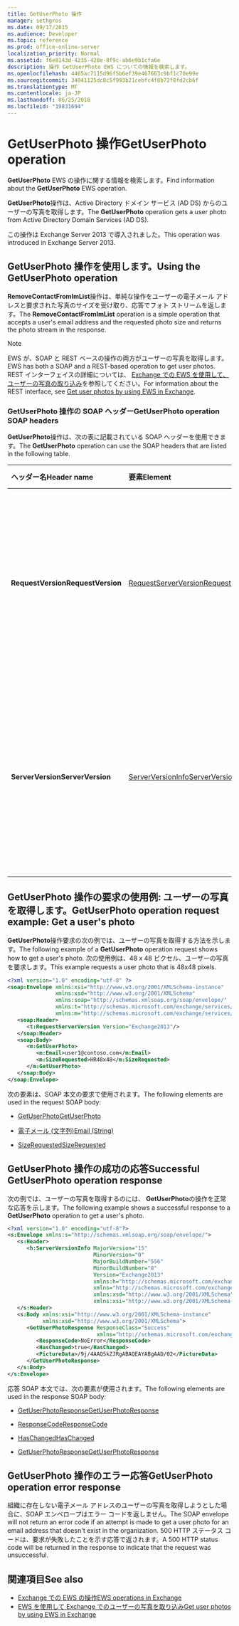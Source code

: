 ```yaml
---
title: GetUserPhoto 操作
manager: sethgros
ms.date: 09/17/2015
ms.audience: Developer
ms.topic: reference
ms.prod: office-online-server
localization_priority: Normal
ms.assetid: f6e8143d-4235-428e-8f9c-ab6e9b1cfa6e
description: 操作 GetUserPhoto EWS についての情報を検索します。
ms.openlocfilehash: 4465ac7115d96f5b6ef39e467663c9bf1c70e99e
ms.sourcegitcommit: 34041125dc8c5f993b21cebfc4f8b72f0fd2cb6f
ms.translationtype: MT
ms.contentlocale: ja-JP
ms.lasthandoff: 06/25/2018
ms.locfileid: "19831694"
---
```

# <a name="getuserphoto-operation"></a><span data-ttu-id="a520b-103">GetUserPhoto 操作</span><span class="sxs-lookup"><span data-stu-id="a520b-103">GetUserPhoto operation</span></span>

<span data-ttu-id="a520b-104">**GetUserPhoto** EWS の操作に関する情報を検索します。</span><span class="sxs-lookup"><span data-stu-id="a520b-104">Find information about the **GetUserPhoto** EWS operation.</span></span> 
  
<span data-ttu-id="a520b-105">**GetUserPhoto**操作は、Active Directory ドメイン サービス (AD DS) からのユーザーの写真を取得します。</span><span class="sxs-lookup"><span data-stu-id="a520b-105">The **GetUserPhoto** operation gets a user photo from Active Directory Domain Services (AD DS).</span></span> 
  
<span data-ttu-id="a520b-106">この操作は Exchange Server 2013 で導入されました。</span><span class="sxs-lookup"><span data-stu-id="a520b-106">This operation was introduced in Exchange Server 2013.</span></span>
  
## <a name="using-the-getuserphoto-operation"></a><span data-ttu-id="a520b-107">GetUserPhoto 操作を使用します。</span><span class="sxs-lookup"><span data-stu-id="a520b-107">Using the GetUserPhoto operation</span></span>

<span data-ttu-id="a520b-108">**RemoveContactFromImList**操作は、単純な操作をユーザーの電子メール アドレスと要求された写真のサイズを受け取り、応答でフォト ストリームを返します。</span><span class="sxs-lookup"><span data-stu-id="a520b-108">The **RemoveContactFromImList** operation is a simple operation that accepts a user's email address and the requested photo size and returns the photo stream in the response.</span></span> 
  
> [!NOTE]
> <span data-ttu-id="a520b-109">EWS が、SOAP と REST ベースの操作の両方がユーザーの写真を取得します。</span><span class="sxs-lookup"><span data-stu-id="a520b-109">EWS has both a SOAP and a REST-based operation to get user photos.</span></span> <span data-ttu-id="a520b-110">REST インターフェイスの詳細については、 [Exchange での EWS を使用して、ユーザーの写真の取り込み](http://msdn.microsoft.com/library/f86d1099-1f57-47dc-abf2-4d5ae4e900a9%28Office.15%29.aspx)を参照してください。</span><span class="sxs-lookup"><span data-stu-id="a520b-110">For information about the REST interface, see [Get user photos by using EWS in Exchange](http://msdn.microsoft.com/library/f86d1099-1f57-47dc-abf2-4d5ae4e900a9%28Office.15%29.aspx).</span></span> 
  
### <a name="getuserphoto-operation-soap-headers"></a><span data-ttu-id="a520b-111">GetUserPhoto 操作の SOAP ヘッダー</span><span class="sxs-lookup"><span data-stu-id="a520b-111">GetUserPhoto operation SOAP headers</span></span>

<span data-ttu-id="a520b-112">**GetUserPhoto**操作は、次の表に記載されている SOAP ヘッダーを使用できます。</span><span class="sxs-lookup"><span data-stu-id="a520b-112">The **GetUserPhoto** operation can use the SOAP headers that are listed in the following table.</span></span> 
  
|<span data-ttu-id="a520b-113">**ヘッダー名**</span><span class="sxs-lookup"><span data-stu-id="a520b-113">**Header name**</span></span>|<span data-ttu-id="a520b-114">**要素**</span><span class="sxs-lookup"><span data-stu-id="a520b-114">**Element**</span></span>|<span data-ttu-id="a520b-115">**説明**</span><span class="sxs-lookup"><span data-stu-id="a520b-115">**Description**</span></span>|
|:-----|:-----|:-----|
|<span data-ttu-id="a520b-116">**RequestVersion**</span><span class="sxs-lookup"><span data-stu-id="a520b-116">**RequestVersion**</span></span> <br/> |[<span data-ttu-id="a520b-117">RequestServerVersion</span><span class="sxs-lookup"><span data-stu-id="a520b-117">RequestServerVersion</span></span>](requestserverversion.md) <br/> |<span data-ttu-id="a520b-118">操作要求のスキーマのバージョンを識別します。</span><span class="sxs-lookup"><span data-stu-id="a520b-118">Identifies the schema version for the operation request.</span></span> <span data-ttu-id="a520b-119">このヘッダーは、要求に適用されます。</span><span class="sxs-lookup"><span data-stu-id="a520b-119">This header is applicable to a request.</span></span>  <br/> |
|<span data-ttu-id="a520b-120">**ServerVersion**</span><span class="sxs-lookup"><span data-stu-id="a520b-120">**ServerVersion**</span></span> <br/> |[<span data-ttu-id="a520b-121">ServerVersionInfo</span><span class="sxs-lookup"><span data-stu-id="a520b-121">ServerVersionInfo</span></span>](serverversioninfo.md) <br/> |<span data-ttu-id="a520b-122">要求に応答するサーバーのバージョンを識別します。</span><span class="sxs-lookup"><span data-stu-id="a520b-122">Identifies the version of the server that responded to the request.</span></span> <span data-ttu-id="a520b-123">このヘッダーは、応答に適用されます。</span><span class="sxs-lookup"><span data-stu-id="a520b-123">This header is applicable to a response.</span></span>  <br/> |
   
## <a name="getuserphoto-operation-request-example-get-a-users-photo"></a><span data-ttu-id="a520b-124">GetUserPhoto 操作の要求の使用例: ユーザーの写真を取得します。</span><span class="sxs-lookup"><span data-stu-id="a520b-124">GetUserPhoto operation request example: Get a user's photo</span></span>

<span data-ttu-id="a520b-125">**GetUserPhoto**操作要求の次の例では、ユーザーの写真を取得する方法を示します。</span><span class="sxs-lookup"><span data-stu-id="a520b-125">The following example of a **GetUserPhoto** operation request shows how to get a user's photo.</span></span> <span data-ttu-id="a520b-126">次の使用例は、48 x 48 ピクセル、ユーザーの写真を要求します。</span><span class="sxs-lookup"><span data-stu-id="a520b-126">This example requests a user photo that is 48x48 pixels.</span></span> 
  
```XML
<?xml version="1.0" encoding="utf-8" ?>
<soap:Envelope xmlns:xsi="http://www.w3.org/2001/XMLSchema-instance"
               xmlns:xsd="http://www.w3.org/2001/XMLSchema"
               xmlns:soap="http://schemas.xmlsoap.org/soap/envelope/"
               xmlns:t="http://schemas.microsoft.com/exchange/services/2006/types"
               xmlns:m="http://schemas.microsoft.com/exchange/services/2006/messages">
   <soap:Header>
      <t:RequestServerVersion Version="Exchange2013"/>
   </soap:Header>
   <soap:Body>
      <m:GetUserPhoto>
         <m:Email>user1@contoso.com</m:Email>
         <m:SizeRequested>HR48x48</m:SizeRequested>
      </m:GetUserPhoto>
   </soap:Body>
</soap:Envelope>
```

<span data-ttu-id="a520b-127">次の要素は、SOAP 本文の要求で使用されます。</span><span class="sxs-lookup"><span data-stu-id="a520b-127">The following elements are used in the request SOAP body:</span></span>
  
- [<span data-ttu-id="a520b-128">GetUserPhoto</span><span class="sxs-lookup"><span data-stu-id="a520b-128">GetUserPhoto</span></span>](getuserphoto.md)
    
- [<span data-ttu-id="a520b-129">電子メール (文字列)</span><span class="sxs-lookup"><span data-stu-id="a520b-129">Email (String)</span></span>](email-string.md)
    
- [<span data-ttu-id="a520b-130">SizeRequested</span><span class="sxs-lookup"><span data-stu-id="a520b-130">SizeRequested</span></span>](sizerequested.md)
    
## <a name="successful-getuserphoto-operation-response"></a><span data-ttu-id="a520b-131">GetUserPhoto 操作の成功の応答</span><span class="sxs-lookup"><span data-stu-id="a520b-131">Successful GetUserPhoto operation response</span></span>

<span data-ttu-id="a520b-132">次の例では、ユーザーの写真を取得するのには、 **GetUserPhoto**の操作を正常な応答を示します。</span><span class="sxs-lookup"><span data-stu-id="a520b-132">The following example shows a successful response to a **GetUserPhoto** operation to get a user's photo.</span></span> 
  
```XML
<?xml version="1.0" encoding="utf-8"?>
<s:Envelope xmlns:s="http://schemas.xmlsoap.org/soap/envelope/">
   <s:Header>
      <h:ServerVersionInfo MajorVersion="15" 
                           MinorVersion="0" 
                           MajorBuildNumber="556" 
                           MinorBuildNumber="8" 
                           Version="Exchange2013" 
                           xmlns:h="http://schemas.microsoft.com/exchange/services/2006/types" 
                           xmlns="http://schemas.microsoft.com/exchange/services/2006/types" 
                           xmlns:xsd="http://www.w3.org/2001/XMLSchema" 
                           xmlns:xsi="http://www.w3.org/2001/XMLSchema-instance"/>
   </s:Header>
   <s:Body xmlns:xsi="http://www.w3.org/2001/XMLSchema-instance" 
           xmlns:xsd="http://www.w3.org/2001/XMLSchema">
      <GetUserPhotoResponse ResponseClass="Success" 
                            xmlns="http://schemas.microsoft.com/exchange/services/2006/messages">
         <ResponseCode>NoError</ResponseCode>
         <HasChanged>true</HasChanged>
         <PictureData>/9j/4AAQSkZJRgABAQEAYABgAAD/02</PictureData>
      </GetUserPhotoResponse>
   </s:Body>
</s:Envelope>

```

<span data-ttu-id="a520b-133">応答 SOAP 本文では、次の要素が使用されます。</span><span class="sxs-lookup"><span data-stu-id="a520b-133">The following elements are used in the response SOAP body:</span></span>
  
- [<span data-ttu-id="a520b-134">GetUserPhotoResponse</span><span class="sxs-lookup"><span data-stu-id="a520b-134">GetUserPhotoResponse</span></span>](getuserphotoresponse.md)
    
- [<span data-ttu-id="a520b-135">ResponseCode</span><span class="sxs-lookup"><span data-stu-id="a520b-135">ResponseCode</span></span>](responsecode.md)
    
- [<span data-ttu-id="a520b-136">HasChanged</span><span class="sxs-lookup"><span data-stu-id="a520b-136">HasChanged</span></span>](haschanged.md)
    
- [<span data-ttu-id="a520b-137">GetUserPhotoResponse</span><span class="sxs-lookup"><span data-stu-id="a520b-137">GetUserPhotoResponse</span></span>](getuserphotoresponse.md)
    
## <a name="getuserphoto-operation-error-response"></a><span data-ttu-id="a520b-138">GetUserPhoto 操作のエラー応答</span><span class="sxs-lookup"><span data-stu-id="a520b-138">GetUserPhoto operation error response</span></span>

<span data-ttu-id="a520b-139">組織に存在しない電子メール アドレスのユーザーの写真を取得しようとした場合に、SOAP エンベロープはエラー コードを返しません。</span><span class="sxs-lookup"><span data-stu-id="a520b-139">The SOAP envelope will not return an error code if an attempt is made to get a user photo for an email address that doesn't exist in the organization.</span></span> <span data-ttu-id="a520b-140">500 HTTP ステータス コードは、要求が失敗したことを示す応答で返されます。</span><span class="sxs-lookup"><span data-stu-id="a520b-140">A 500 HTTP status code will be returned in the response to indicate that the request was unsuccessful.</span></span> 
  
## <a name="see-also"></a><span data-ttu-id="a520b-141">関連項目</span><span class="sxs-lookup"><span data-stu-id="a520b-141">See also</span></span>

- [<span data-ttu-id="a520b-142">Exchange での EWS の操作</span><span class="sxs-lookup"><span data-stu-id="a520b-142">EWS operations in Exchange</span></span>](ews-operations-in-exchange.md)   
- [<span data-ttu-id="a520b-143">EWS を使用して Exchange でのユーザーの写真を取り込み</span><span class="sxs-lookup"><span data-stu-id="a520b-143">Get user photos by using EWS in Exchange</span></span>](http://msdn.microsoft.com/library/f86d1099-1f57-47dc-abf2-4d5ae4e900a9%28Office.15%29.aspx)
    

